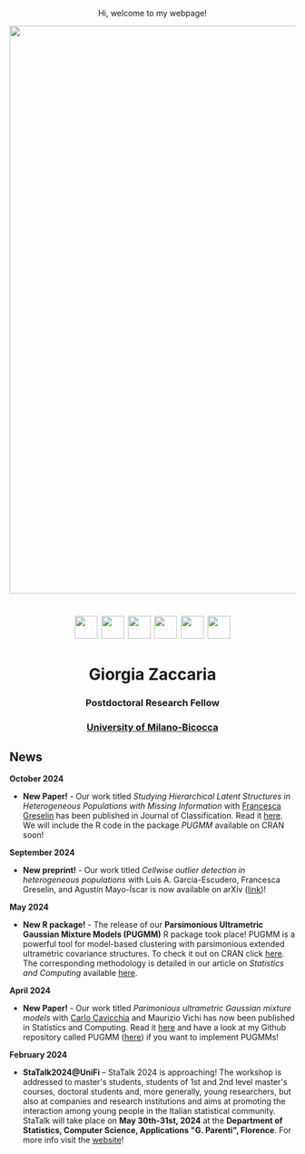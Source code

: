   <p align="center">
    Hi, welcome to my webpage!
 </p> 
 
  <img src="ZacGithub.jpg" style="width:1000px;" align="middle">
  
   <h1 align="center"> <a href="mailto:giorgia.zaccaria@unimib.it" target="_blank"><img src="email.jpg" style="width:40px;"></a> 
  <a href="https://scholar.google.it/citations?user=svSITAkAAAAJ&hl=it" target="_blank"><img src="scholar.png" style="width:40px;"></a>
  <a href="https://www.researchgate.net/profile/Giorgia-Zaccaria" target="_blank"><img src="RG.jpg" style="width:40px;"></a>
  <a href="https://github.com/giorgiazaccaria" target="_blank"><img src="github.png" style="width:40px;"></a>
  <a href="https://orcid.org/0000-0001-9119-9104" target="_blank"><img src="orcid.png" style="width:40px;"></a>
  <a href="https://www.linkedin.com/in/giorgia-zaccaria-2b7329174/" target="_blank"><img src="Linkedin.jpg" style="width:40px;"></a>
  </h1>
  
  
  <h1 align="center">Giorgia Zaccaria</h1>
  <h3 align="center">Postdoctoral Research Fellow</h3>
  <h3 align="center"><a href="https://www.unimib.it/giorgia-zaccaria" target="_blank">University of Milano-Bicocca</a></h3> 

  
## News
**October 2024**
- **New Paper!** -  Our work titled _Studying Hierarchical Latent Structures in Heterogeneous Populations with Missing Information_ with <a href="https://sites.google.com/unimib.it/francesca-greselin" target="blank">Francesca Greselin</a> has been published in Journal of Classification. Read it <a href="https://link.springer.com/article/10.1007/s00357-024-09492-0" target="blank">here</a>. We will include the R code in the package _PUGMM_ available on CRAN soon!

**September 2024**
- **New preprint!** - Our work titled _Cellwise outlier detection in heterogeneous populations_ with Luis A. García-Escudero, Francesca Greselin, and Agustín Mayo-Íscar is now available on arXiv (<a href="https://arxiv.org/abs/2409.07881" target="blank">link</a>)!
  
**May 2024**
- **New R package!** - The release of our **Parsimonious Ultrametric Gaussian Mixture Models (PUGMM)** R package took place! PUGMM is a powerful tool for model-based clustering with parsimonious extended ultrametric covariance structures. To check it out on CRAN click <a href="https://cran.rstudio.com/web/packages/PUGMM/index.html" target="_blank">here</a>. 
The corresponding methodology is detailed in our article on _Statistics and Computing_ available <a href="https://link.springer.com/article/10.1007/s11222-024-10405-9" target="blank">here</a>.
  
**April 2024**
- **New Paper!** -  Our work titled _Parimonious ultrametric Gaussian mixture models_ with <a href="https://carlocavicchia.github.io" target="blank">Carlo Cavicchia</a> and Maurizio Vichi has now been published in Statistics and Computing. Read it <a href="https://link.springer.com/article/10.1007/s11222-024-10405-9" target="blank">here</a> and have a look at my Github repository called PUGMM (<a href="https://github.com/giorgiazaccaria/PUGMM" target="_blank">here</a>) if you want to implement PUGMMs! 
  
**February 2024**
- **StaTalk2024@UniFi** – StaTalk 2024 is approaching! The workshop is addressed to master's students, students of 1st and 2nd level master's courses, doctoral students and, more generally, young researchers, but also at companies and research institutions and aims at promoting the interaction among young people in the Italian statistical community. StaTalk will take place on **May 30th-31st, 2024** at the **Department of Statistics, Computer Science, Applications "G. Parenti", Florence**. For more info visit the <a href="https://www.disia.unifi.it/vp-462-statalk2024.html" target="_blank">website</a>!


